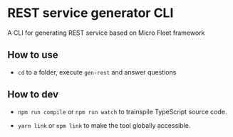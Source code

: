# REST service generator CLI

A CLI for generating REST service based on Micro Fleet framework

## How to use

- `cd` to a folder, execute `gen-rest` and answer questions

## How to dev

- `npm run compile` or `npm run watch` to trainspile TypeScript source code.

- `yarn link` or `npm link` to make the tool globally accessible.
